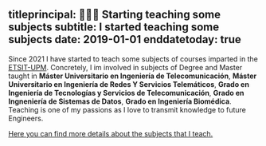 titleprincipal: 👨🏽‍🏫 Starting teaching some subjects
subtitle: I started teaching some subjects
date: 2019-01-01
enddatetoday: true
---
Since 2021 I have started to teach some subjects of courses imparted in the <a href='https://www.etsit.upm.es/' target='_blank'>ETSIT-UPM</a>. Concretely, I im involved in subjects of Degree and Master taught in **Máster Universitario en Ingeniería de Telecomunicación**, **Máster Universitario en Ingeniería de Redes Y Servicios Telemáticos**, **Grado en Ingeniería de Tecnologías y Servicios de Telecomunicación**, **Grado en Ingneniería de Sistemas de Datos**, **Grado en Ingeniería Biomédica**. Teaching is one of my passions as I love to transmit knowledge to future Engineers.

<a href='/teaching' target='_blank'>Here you can find more details about the subjects that I teach.</a>